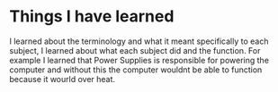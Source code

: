 # Things I have learned
I learned about the terminology and what it meant specifically to each subject, I learned about what each subject did and the function.
For example I learned that Power Supplies is responsible for powering the computer and without this the computer wouldnt be able to function because it wourld over heat.
